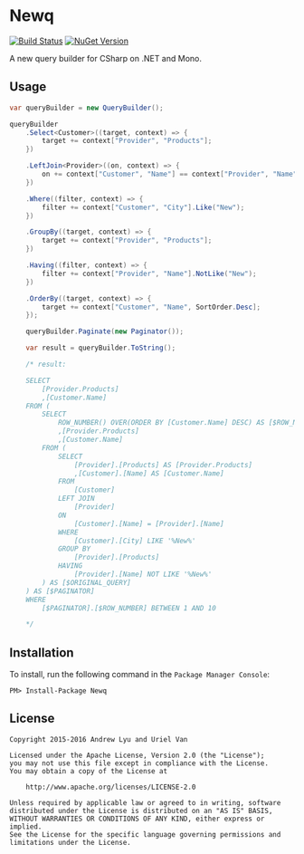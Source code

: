 # Newq

[![Build Status][travis-image]][travis-url]
[![NuGet Version][nuget-image]][nuget-url]

A new query builder for CSharp on .NET and Mono.

## Usage

```csharp
var queryBuilder = new QueryBuilder();

queryBuilder
    .Select<Customer>((target, context) => {
        target += context["Provider", "Products"];
    })

    .LeftJoin<Provider>((on, context) => {
        on += context["Customer", "Name"] == context["Provider", "Name"];
    })

    .Where((filter, context) => {
        filter += context["Customer", "City"].Like("New");
    })

    .GroupBy((target, context) => {
        target += context["Provider", "Products"];
    })

    .Having((filter, context) => {
        filter += context["Provider", "Name"].NotLike("New");
    })

    .OrderBy((target, context) => {
        target += context["Customer", "Name", SortOrder.Desc];
    });

    queryBuilder.Paginate(new Paginator());

    var result = queryBuilder.ToString();

    /* result:

    SELECT
        [Provider.Products]
        ,[Customer.Name]
    FROM (
        SELECT
            ROW_NUMBER() OVER(ORDER BY [Customer.Name] DESC) AS [$ROW_NUMBER]
            ,[Provider.Products]
            ,[Customer.Name]
        FROM (
            SELECT
                [Provider].[Products] AS [Provider.Products]
                ,[Customer].[Name] AS [Customer.Name]
            FROM
                [Customer]
            LEFT JOIN
                [Provider]
            ON
                [Customer].[Name] = [Provider].[Name]
            WHERE
                [Customer].[City] LIKE '%New%'
            GROUP BY
                [Provider].[Products]
            HAVING
                [Provider].[Name] NOT LIKE '%New%'
        ) AS [$ORIGINAL_QUERY]
    ) AS [$PAGINATOR]
    WHERE
        [$PAGINATOR].[$ROW_NUMBER] BETWEEN 1 AND 10

    */
```

## Installation

To install, run the following command in the `Package Manager Console`:

```
PM> Install-Package Newq
```

## License

```
Copyright 2015-2016 Andrew Lyu and Uriel Van

Licensed under the Apache License, Version 2.0 (the "License");
you may not use this file except in compliance with the License.
You may obtain a copy of the License at

    http://www.apache.org/licenses/LICENSE-2.0

Unless required by applicable law or agreed to in writing, software
distributed under the License is distributed on an "AS IS" BASIS,
WITHOUT WARRANTIES OR CONDITIONS OF ANY KIND, either express or implied.
See the License for the specific language governing permissions and
limitations under the License.
```

[travis-image]: https://travis-ci.org/apemost/Newq.svg?branch=master
[travis-url]: https://travis-ci.org/apemost/Newq
[nuget-image]: http://img.shields.io/nuget/v/Newq.svg?style=flat
[nuget-url]: https://www.nuget.org/packages/Newq/
